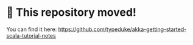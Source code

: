 # 🚨 This repository moved!

You can find it here: https://github.com/typeduke/akka-getting-started-scala-tutorial-notes
